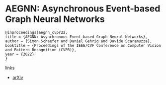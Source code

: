 # AEGNN: Asynchronous Event-based Graph Neural Networks

```
@inproceedings{aegnn_cvpr22,
title = {AEGNN: Asynchronous Event-based Graph Neural Networks},
author = {Simon Schaefer and Daniel Gehrig and Davide Scaramuzza},
booktitle = {Proceedings of the IEEE/CVF Conference on Computer Vision and Pattern Recognition (CVPR)},
year = {2022}
}
```

links
- [arXiv](https://arxiv.org/abs/2203.17149)
